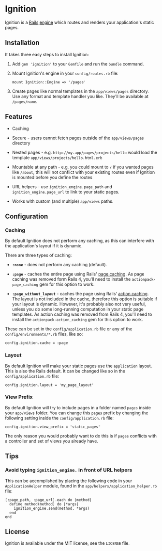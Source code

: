 Ignition
========

Ignition is a [Rails][1] [engine][2] which routes and renders your
application's static pages.

Installation
------------

It takes three easy steps to install Ignition:

  1. Add `gem 'ignition'` to your `Gemfile` and run the `bundle` command.

  2. Mount Ignition's engine in your `config/routes.rb` file:

         mount Ignition::Engine => '/pages'

  3. Create pages like normal templates in the `app/views/pages` directory. Use
     any format and template handler you like. They'll be available at
     `/pages/name`.

Features
--------

  * Caching

  * Secure - users cannot fetch pages outside of the `app/views/pages` directory

  * Nested pages - e.g. `http://my.app/pages/projects/hello` would load the
    template `app/views/projects/hello.html.erb`

  * Mountable at any path - e.g. you could mount to `/` if you wanted pages
    like `/about`, this will not conflict with your existing routes even if
    Ignition is mounted before you define the routes

  * URL helpers - use `ignition_engine.page_path` and
    `ignition_engine.page_url` to link to your static pages.

  * Works with custom (and multiple) `app/views` paths.

Configuration
-------------

### Caching

By default Ignition does not perform any caching, as this can interfere with
the application's layout if it is dynamic.

There are three types of caching:

  * **`:none`** - does not perform any caching (default).

  * **`:page`** - caches the entire page using Rails' [page caching][3]. As page
    caching was removed form Rails 4, you'll need to install the
    `actionpack-page_caching` gem for this option to work.

  * **`:page_without_layout`** - caches the page using Rails'
    [action caching][4]. The layout is not included in the cache, therefore
    this option is suitable if your layout is dynamic. However, it's probably
    also not very useful, unless you do some long-running computation in your
    static page templates. As action caching was removed from Rails 4, you'll
    need to install the `actionpack-action_caching` gem for this option to work.

These can be set in the `config/application.rb` file or any of the
`config/environments/*.rb` files, like so:

    config.ignition.cache = :page

### Layout

By default Ignition will make your static pages use the `application` layout.
This is also the Rails default. It can be changed like so in the
`config/application.rb` file:

    config.ignition.layout = 'my_page_layout'

### View Prefix

By default Ignition will try to include pages in a folder named `pages` inside
your `app/views` folder. You can change this `pages` prefix by changing the
following setting inside the `config/application.rb` file:

    config.ignition.view_prefix = 'static_pages'

The only reason you would probably want to do this is if `pages` conflicts with
a controller and set of views you already have.

Tips
----

### Avoid typing `ignition_engine.` in front of URL helpers

This can be accomplished by placing the following code in your
`ApplicationHelper` module, found in the `app/helpers/application_helper.rb`
file:

    [:page_path, :page_url].each do |method|
      define_method(method) do |*args|
        ignition_engine.send(method, *args)
      end
    end

License
-------

Ignition is available under the MIT license, see the `LICENSE` file.

[1]: http://www.rubyonrails.org
[2]: http://api.rubyonrails.org/classes/Rails/Engine.html
[3]: http://guides.rubyonrails.org/caching_with_rails.html#page-caching
[4]: http://guides.rubyonrails.org/caching_with_rails.html#action-caching
